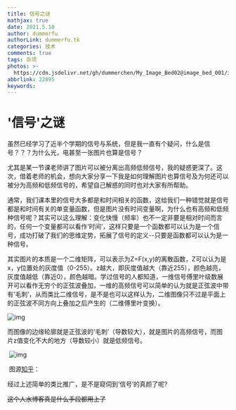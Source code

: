 ```yaml
---
title: 信号之谜
mathjax: true
date: 2021.5.10
author: dummerfu
authorLink: dummerfu.tk
categories: 技术
comments: true
tags: 杂项
photos: >-
  https://cdn.jsdelivr.net/gh/dummerchen/My_Image_Bed02@image_bed_001/img/20210507235144.jpg
abbrlink: 22895
keywords:
---
```


#  '信号'之谜

​	虽然已经学习了近半个学期的信号与系统，但是我一直有个疑问，什么是信号？？？为什么光，电甚至一张图片也算是信号？

​	尤其是某一节课老师讲了图片可以被分离出高频低频信号，我的疑惑更深了。这次，借着老师的机会，想向大家分享一下我是如何理解图片也算信号及为何还可以被分为高频和低频信号的，希望自己解惑的同时也对大家有所帮助。

​	通常，我们课本里的信号大多都是和时间相关的函数，这给我们一种错觉就是信号都是和时间有关的单变量函数，但是图片没有时间变量啊，为什么也有高频和低频种信号呢？其实可以这么理解：变化快慢（频率）也不一定非要是相对时间而言的，任何一个变量都可以看作‘时间’，这样只要是一个函数都可以认为是一个信号，成功打破了我们的思维定势，拓展了信号的定义--只要是函数都可以认为是一种信号。

​	其实图片的本质是一个二维矩阵，可以表示为Z=F(x,y)的离散函数，Z可以认为是x，y位置处的灰度值（0-255）。z越大，即灰度值越大（靠近255），颜色越亮，灰度值越低（靠近0），颜色越暗。学过信号的人都知道，一维信号傅里叶级数展开可以看作无穷个的正弦波叠加，一维的高频信号可以简单的认为就是正弦波中带有’毛刺’，从而类比二维信号，是不是也可以这样认为，二维图像只不过是平面上的正弦波不同方向上叠加之后产生的（二维傅里叶变换）。

![img](https://cdn.jsdelivr.net/gh/dummerchen/My_Image_Bed02@image_bed_001/img/20210510234534.png) 

 

​	而图像的边缘轮廓就是正弦波的’毛刺’（导数较大），就是图片的高频信号，而图片z值变化不大的地方（导数较小）就是低频信号。					 

​        ![img](https://cdn.jsdelivr.net/gh/dummerchen/My_Image_Bed02@image_bed_001/img/20210510234527.png)

​				图源[知乎](https://pic1.zhimg.com/ec4ac525ace8155b327e47c8af262cbf_r.jpg?source=1940ef5c)：

经过上述简单的类比推广，是不是窥伺到‘信号’的真颜了呢?

~~这个人水博客真是什么手段都用上了~~

 